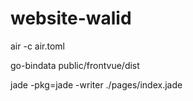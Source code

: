 # website-walid

air -c air.toml
<p>
go-bindata public/frontvue/dist
</p>
jade -pkg=jade -writer ./pages/index.jade